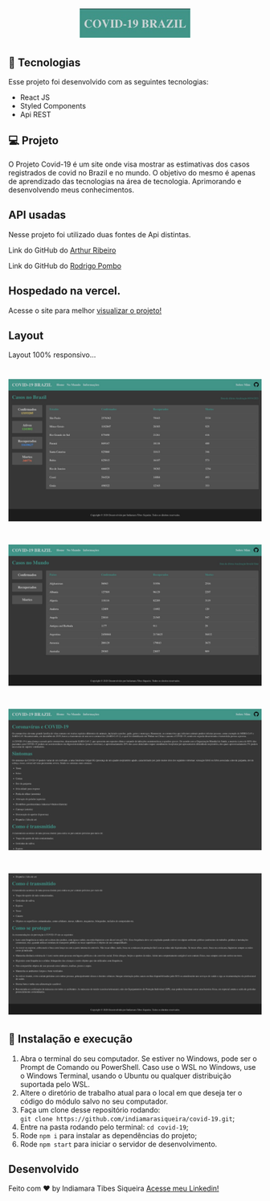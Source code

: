 <h1 align="center">
  <img alt="covid"  src="assets/logo.jpeg" width="220px" />
</h1>


## 🚀 Tecnologias

Esse projeto foi desenvolvido com as seguintes tecnologias:

- React JS
- Styled Components
- Api REST


## 💻 Projeto

O Projeto Covid-19 é um site onde visa mostrar as estimativas dos casos registrados de covid no Brazil e no mundo. 
O objetivo do mesmo é apenas de aprendizado das tecnologias na área de tecnologia. Aprimorando e desenvolvendo meus conhecimentos.


## API usadas

Nesse projeto foi utilizado duas fontes de Api distintas.

Link do GitHub do [Arthur Ribeiro](https://github.com/devarthurribeiro/covid19-brazil-api)

Link do GitHub do [Rodrigo Pombo](https://github.com/pomber/covid19)


## Hospedado na vercel.

Acesse o site para melhor [visualizar o projeto!](https://covid-tawny.vercel.app/)


## Layout 

Layout 100% responsivo...

<h1>
  <img alt="covid"  src="assets/img1.jpeg" />
</h1>

<h1>
  <img alt="covid"  src="assets/img2.jpeg"  />
</h1>

<h1>
  <img alt="covid"  src="assets/img3.jpeg" />
</h1>

<h1>
  <img alt="covid"  src="assets/img4.jpeg"  />
</h1>

## 🚀 Instalação e execução

1. Abra o terminal do seu computador. Se estiver no Windows, pode ser o Prompt de Comando ou PowerShell. Caso use o WSL no Windows, use o Windows Terminal, usando o Ubuntu ou qualquer distribuição suportada pelo WSL. 
2. Altere o diretório de trabalho atual para o local em que deseja ter o código do módulo salvo no seu computador.
3. Faça um clone desse repositório rodando: <br> `git clone https://github.com/indiamarasiqueira/covid-19.git`;
4. Entre na pasta rodando pelo terminal: `cd covid-19`;
5. Rode `npm i` para instalar as dependências do projeto;
6. Rode `npm start` para iniciar o servidor de desenvolvimento.


## Desenvolvido 

Feito com ♥ by Indiamara Tibes Siqueira [Acesse meu Linkedin!](https://www.linkedin.com/in/indiamara-tibes-siqueira)

